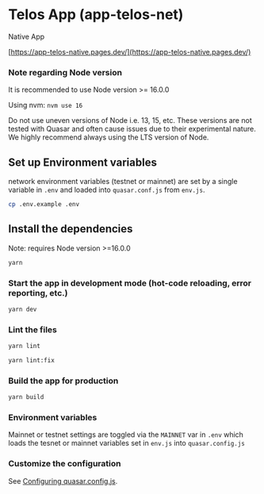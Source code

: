 # Telos App (app-telos-net)

Native App

[https://app-telos-native.pages.dev/](https://app-telos-native.pages.dev/)

### Note regarding Node version

It is recommended to use Node version >= 16.0.0

Using nvm: `nvm use 16`

Do not use uneven versions of Node i.e. 13, 15, etc. These versions are not tested with Quasar and often cause issues due to their experimental nature. We highly recommend always using the LTS version of Node.

## Set up Environment variables

network environment variables (testnet or mainnet) are set by a single variable in `.env` and loaded into `quasar.conf.js` from `env.js`.
```bash
cp .env.example .env
```

## Install the dependencies

Note: requires Node version >=16.0.0

```bash
yarn
```

### Start the app in development mode (hot-code reloading, error reporting, etc.)

```bash
yarn dev
```

### Lint the files

```bash
yarn lint

yarn lint:fix
```

### Build the app for production

```bash
yarn build
```

### Environment variables

Mainnet or testnet settings are toggled via the `MAINNET` var in `.env` which loads the tesnet or mainnet variables set in `env.js` into `quasar.config.js`

### Customize the configuration

See [Configuring quasar.config.js](https://v2.quasar.dev/quasar-cli-webpack/quasar-config-js).
